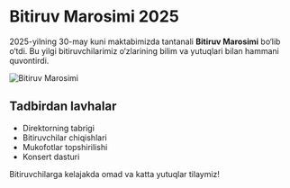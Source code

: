 # Bitiruv Marosimi 2025

2025-yilning 30-may kuni maktabimizda tantanali **Bitiruv Marosimi** bo‘lib o‘tdi.
Bu yilgi bitiruvchilarimiz o‘zlarining bilim va yutuqlari bilan hammani quvontirdi.

![Bitiruv Marosimi](/images/graduation-ceremony-2025.png)

## Tadbirdan lavhalar

- Direktorning tabrigi
- Bitiruvchilar chiqishlari
- Mukofotlar topshirilishi
- Konsert dasturi

Bitiruvchilarga kelajakda omad va katta yutuqlar tilaymiz!
